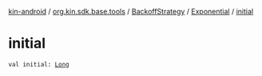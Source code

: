 [kin-android](../../../index.md) / [org.kin.sdk.base.tools](../../index.md) / [BackoffStrategy](../index.md) / [Exponential](index.md) / [initial](./initial.md)

# initial

`val initial: `[`Long`](https://kotlinlang.org/api/latest/jvm/stdlib/kotlin/-long/index.html)